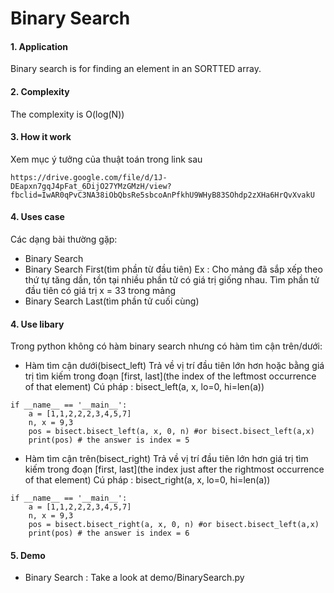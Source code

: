 # Binary Search

#### 1. Application
Binary search is for finding an element in an SORTTED array.

#### 2. Complexity
The complexity is O(log(N))

#### 3. How it work
Xem mục ý tưởng của thuật toán trong link sau
```
https://drive.google.com/file/d/1J-DEapxn7gqJ4pFat_6DijO27YMzGMzH/view?fbclid=IwAR0qPvC3NA38iObQbsRe5sbcoAnPfkhU9WHyB83SOhdp2zXHa6HrQvXvakU
```
#### 4. Uses case
Các dạng bài thường gặp:
- Binary Search
- Binary Search First(tìm phần từ đầu tiên)
Ex : Cho mảng đã sắp xếp theo thứ tự tăng dần, tồn tại nhiều phần tử có giá trị giống nhau. Tìm phần tử đầu tiên có giá trị x = 33 trong mảng
- Binary Search Last(tìm phần tử cuối cùng)

#### 4. Use libary
Trong python không có hàm binary search nhưng có hàm tìm cận trên/dưới:
- Hàm tìm cận dưới(bisect_left)
Trả về vị trí đầu tiên lớn hơn hoặc bằng giá trị tìm kiếm trong đoạn [first, last](the index of the leftmost occurrence of that element)
Cú pháp : bisect_left(a, x, lo=0, hi=len(a))
```
if __name__ == '__main__':
    a = [1,1,2,2,2,3,4,5,7]
    n, x = 9,3
    pos = bisect.bisect_left(a, x, 0, n) #or bisect.bisect_left(a,x)
    print(pos) # the answer is index = 5
```

- Hàm tìm cận trên(bisect_right)
Trả về vị trí đầu tiên lớn hơn giá trị tìm kiếm trong đoạn [first, last](the index just after the rightmost occurrence of that element)
Cú pháp : bisect_right(a, x, lo=0, hi=len(a))
```
if __name__ == '__main__':
    a = [1,1,2,2,2,3,4,5,7]
    n, x = 9,3
    pos = bisect.bisect_right(a, x, 0, n) #or bisect.bisect_left(a,x)
    print(pos) # the answer is index = 6
```

#### 5. Demo
- Binary Search : Take a look at demo/BinarySearch.py








